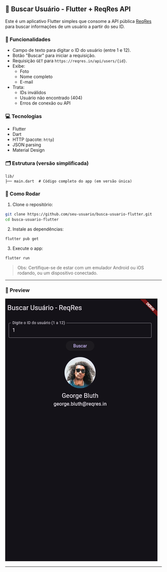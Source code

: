 ## 🧠 Buscar Usuário - Flutter + ReqRes API

Este é um aplicativo Flutter simples que consome a API pública [ReqRes](https://reqres.in) para buscar informações de um usuário a partir do seu ID.

### 📱 Funcionalidades

- Campo de texto para digitar o ID do usuário (entre 1 e 12).
- Botão "Buscar" para iniciar a requisição.
- Requisição `GET` para `https://reqres.in/api/users/{id}`.
- Exibe:
  - Foto
  - Nome completo
  - E-mail
- Trata:
  - IDs inválidos
  - Usuário não encontrado (404)
  - Erros de conexão ou API

### 💻 Tecnologias

- Flutter
- Dart
- HTTP (pacote: `http`)
- JSON parsing
- Material Design

### 🗂 Estrutura (versão simplificada)

```
lib/
├── main.dart  # Código completo do app (em versão única)
```

### 🧪 Como Rodar

1. Clone o repositório:

```bash
git clone https://github.com/seu-usuario/busca-usuario-flutter.git
cd busca-usuario-flutter
```

2. Instale as dependências:

```bash
flutter pub get
```

3. Execute o app:

```bash
flutter run
```

> Obs: Certifique-se de estar com um emulador Android ou iOS rodando, ou um dispositivo conectado.

---

### 📸 Preview

![Fluxo da Lógica do App](lib/assets/demo.png) <!-- (adicione a imagem gerada no repositório como `flowchart.png`) -->

---
